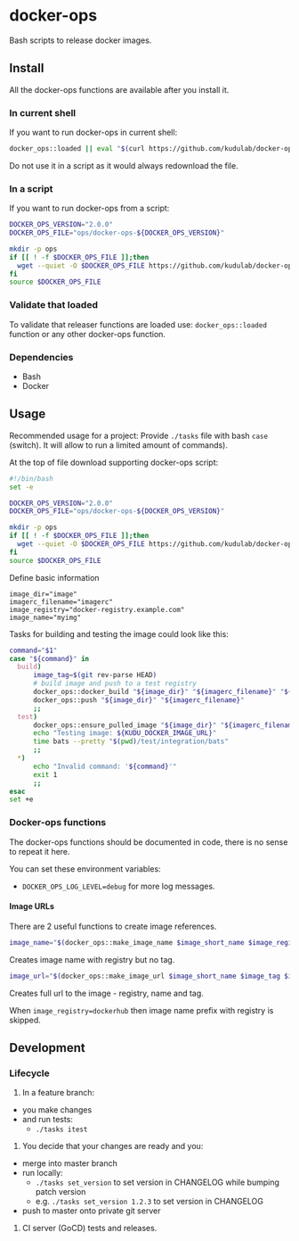 # docker-ops

Bash scripts to release docker images.

## Install
All the docker-ops functions are available after you install it.

### In current shell
If you want to run docker-ops in current shell:
```bash
docker_ops::loaded || eval "$(curl https://github.com/kudulab/docker-ops/releases/download/${DOCKER_OPS_VERSION}/docker-ops)"
```
 Do not use it in a script as it would always redownload the file.

### In a script

If you want to run docker-ops from a script:
```bash
DOCKER_OPS_VERSION="2.0.0"
DOCKER_OPS_FILE="ops/docker-ops-${DOCKER_OPS_VERSION}"

mkdir -p ops
if [[ ! -f $DOCKER_OPS_FILE ]];then
  wget --quiet -O $DOCKER_OPS_FILE https://github.com/kudulab/docker-ops/releases/download/${DOCKER_OPS_VERSION}/docker-ops
fi
source $DOCKER_OPS_FILE
```

### Validate that loaded

To validate that releaser functions are loaded use: `docker_ops::loaded` function
or any other docker-ops function.

### Dependencies
* Bash
* Docker

## Usage
Recommended usage for a project:
Provide `./tasks` file with bash `case` (switch). It will allow to run
 a limited amount of commands).

At the top of file download supporting docker-ops script:
```bash
#!/bin/bash
set -e

DOCKER_OPS_VERSION="2.0.0"
DOCKER_OPS_FILE="ops/docker-ops-${DOCKER_OPS_VERSION}"

mkdir -p ops
if [[ ! -f $DOCKER_OPS_FILE ]];then
  wget --quiet -O $DOCKER_OPS_FILE https://github.com/kudulab/docker-ops/releases/download/${DOCKER_OPS_VERSION}/docker-ops
fi
source $DOCKER_OPS_FILE
```

Define basic information

```
image_dir="image"
imagerc_filename="imagerc"
image_registry="docker-registry.example.com"
image_name="myimg"
```

Tasks for building and testing the image could look like this:
```bash
command="$1"
case "${command}" in
  build)
      image_tag=$(git rev-parse HEAD)
      # build image and push to a test registry
      docker_ops::docker_build "${image_dir}" "${imagerc_filename}" "${image_name}" "${image_tag}" "${image_registry}"
      docker_ops::push "${image_dir}" "${imagerc_filename}"
      ;;
  test)
      docker_ops::ensure_pulled_image "${image_dir}" "${imagerc_filename}"
      echo "Testing image: ${KUDU_DOCKER_IMAGE_URL}"
      time bats --pretty "$(pwd)/test/integration/bats"
      ;;
  *)
      echo "Invalid command: '${command}'"
      exit 1
      ;;
esac
set +e
```


### Docker-ops functions
The docker-ops functions should be documented in code, there is no sense to repeat it here.

You can set these environment variables:
  * `DOCKER_OPS_LOG_LEVEL=debug` for more log messages.

#### Image URLs

There are 2 useful functions to create image references.
```sh
image_name="$(docker_ops::make_image_name $image_short_name $image_registry)"
```
Creates image name with registry but no tag.


```sh
image_url="$(docker_ops::make_image_url $image_short_name $image_tag $image_registry)"
```
Creates full url to the image - registry, name and tag.

When `image_registry=dockerhub` then image name prefix with registry is skipped.

## Development

### Lifecycle
1. In a feature branch:
  * you make changes
  * and run tests:
     * `./tasks itest`
1. You decide that your changes are ready and you:
  * merge into master branch
  * run locally:
    * `./tasks set_version` to set version in CHANGELOG while bumping patch version
    * e.g. `./tasks set_version 1.2.3` to set version in CHANGELOG
  * push to master onto private git server
1. CI server (GoCD) tests and releases.
